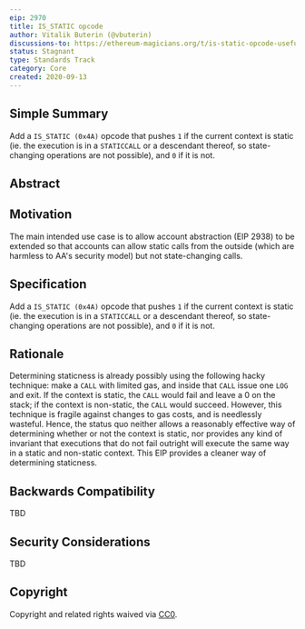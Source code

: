 ```yaml
---
eip: 2970
title: IS_STATIC opcode
author: Vitalik Buterin (@vbuterin)
discussions-to: https://ethereum-magicians.org/t/is-static-opcode-useful-for-aa/4609
status: Stagnant
type: Standards Track
category: Core
created: 2020-09-13
---
```


## Simple Summary

Add a `IS_STATIC (0x4A)` opcode that pushes `1` if the current context is static (ie. the execution is in a `STATICCALL` or a descendant thereof, so state-changing operations are not possible), and `0` if it is not.

## Abstract

## Motivation

The main intended use case is to allow account abstraction (EIP 2938) to be extended so that accounts can allow static calls from the outside (which are harmless to AA's security model) but not state-changing calls.

## Specification

Add a `IS_STATIC (0x4A)` opcode that pushes `1` if the current context is static (ie. the execution is in a `STATICCALL` or a descendant thereof, so state-changing operations are not possible), and `0` if it is not.

## Rationale

Determining staticness is already possibly using the following hacky technique: make a `CALL` with limited gas, and inside that `CALL` issue one `LOG` and exit. If the context is static, the `CALL` would fail and leave a 0 on the stack; if the context is non-static, the `CALL` would succeed. However, this technique is fragile against changes to gas costs, and is needlessly wasteful. Hence, the status quo neither allows a reasonably effective way of determining whether or not the context is static, nor provides any kind of invariant that executions that do not fail outright will execute the same way in a static and non-static context. This EIP provides a cleaner way of determining staticness.

## Backwards Compatibility

TBD

## Security Considerations

TBD

## Copyright
Copyright and related rights waived via [CC0](../CC0.md).
